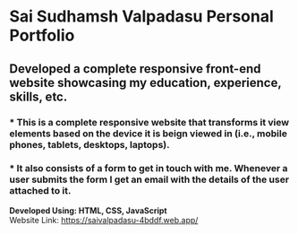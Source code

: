 # Sai Sudhamsh Valpadasu Personal Portfolio
## Developed a complete responsive front-end website showcasing my education, experience, skills, etc.
### * This is a complete responsive website that transforms it view elements based on the device it is beign viewed in **(i.e., mobile phones, tablets, desktops, laptops)**. 
### * It also consists of a form to get in touch with me. Whenever a user submits the form I get an email with the details of the user attached to it.
**Developed Using: HTML, CSS, JavaScript**<br>
Website Link: https://saivalpadasu-4bddf.web.app/
